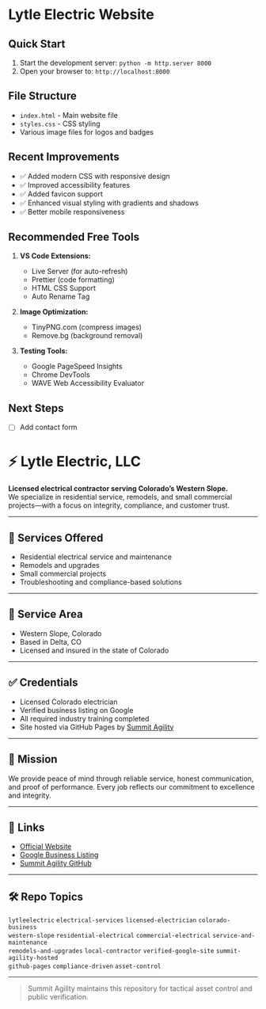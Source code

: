 # Lytle Electric Website

## Quick Start
1. Start the development server: `python -m http.server 8000`
2. Open your browser to: `http://localhost:8000`

## File Structure
- `index.html` - Main website file
- `styles.css` - CSS styling
- Various image files for logos and badges

## Recent Improvements
- ✅ Added modern CSS with responsive design
- ✅ Improved accessibility features
- ✅ Added favicon support
- ✅ Enhanced visual styling with gradients and shadows
- ✅ Better mobile responsiveness

## Recommended Free Tools
1. **VS Code Extensions:**
   - Live Server (for auto-refresh)
   - Prettier (code formatting)
   - HTML CSS Support
   - Auto Rename Tag

2. **Image Optimization:**
   - TinyPNG.com (compress images)
   - Remove.bg (background removal)

3. **Testing Tools:**
   - Google PageSpeed Insights
   - Chrome DevTools
   - WAVE Web Accessibility Evaluator

## Next Steps
- [ ] Add contact form
# ⚡ Lytle Electric, LLC

**Licensed electrical contractor serving Colorado’s Western Slope.**  
We specialize in residential service, remodels, and small commercial projects—with a focus on integrity, compliance, and customer trust.

---

## 🔧 Services Offered

- Residential electrical service and maintenance  
- Remodels and upgrades  
- Small commercial projects  
- Troubleshooting and compliance-based solutions

---

## 📍 Service Area

- Western Slope, Colorado  
- Based in Delta, CO  
- Licensed and insured in the state of Colorado

---

## ✅ Credentials

- Licensed Colorado electrician  
- Verified business listing on Google  
- All required industry training completed  
- Site hosted via GitHub Pages by [Summit Agility](https://github.com/summitagility)

---

## 🧭 Mission

We provide peace of mind through reliable service, honest communication, and proof of performance. Every job reflects our commitment to excellence and integrity.

---

## 🔗 Links

- [Official Website](https://lytleelectric.github.io)  
- [Google Business Listing](https://www.google.com/search?q=Lytle+Electric+Delta+CO)  
- [Summit Agility GitHub](https://github.com/summitagility)

---

## 🛠 Repo Topics

`lytleelectric` `electrical-services` `licensed-electrician` `colorado-business`  
`western-slope` `residential-electrical` `commercial-electrical` `service-and-maintenance`  
`remodels-and-upgrades` `local-contractor` `verified-google-site` `summit-agility-hosted`  
`github-pages` `compliance-driven` `asset-control`

---

> Summit Agility maintains this repository for tactical asset control and public verification.  


